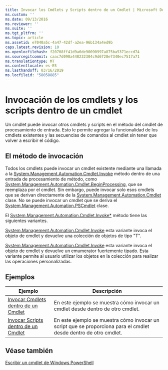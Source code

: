 ```yaml
---
title: Invocar los Cmdlets y Scripts dentro de un Cmdlet | Microsoft Docs
ms.custom: ''
ms.date: 09/13/2016
ms.reviewer: ''
ms.suite: ''
ms.tgt_pltfrm: ''
ms.topic: article
ms.assetid: e7040a5c-4a47-42df-a2ea-96b134a4ed9b
caps.latest.revision: 10
ms.openlocfilehash: f20708ff41d9a6de90090997a875ba5371eccd74
ms.sourcegitcommit: caac7d098a448232304c9d6728e7340ec7517a71
ms.translationtype: MT
ms.contentlocale: es-ES
ms.lasthandoff: 03/16/2019
ms.locfileid: "58058885"
---
```

# <a name="invoking-cmdlets-and-scripts-within-a-cmdlet"></a>Invocación de los cmdlets y los scripts dentro de un cmdlet

Un cmdlet puede invocar otros cmdlets y scripts en el método del cmdlet de procesamiento de entrada. Esto le permite agregar la funcionalidad de los cmdlets existentes y las secuencias de comandos al cmdlet sin tener que volver a escribir el código.

## <a name="the-invoke-method"></a>El método de invocación

Todos los cmdlets puede invocar un cmdlet existente mediante una llamada a la [System.Management.Automation.Cmdlet.Invoke](/dotnet/api/System.Management.Automation.Cmdlet.Invoke) método dentro de una entrada de procesamiento de método, como [ System.Management.Automation.Cmdlet.BeginProcessing](/dotnet/api/System.Management.Automation.Cmdlet.BeginProcessing), que se reemplaza por el cmdlet. Sin embargo, puede invocar solo esos cmdlets que se derivan directamente de la [System.Management.Automation.Cmdlet](/dotnet/api/System.Management.Automation.Cmdlet) clase. No se puede invocar un cmdlet que se deriva el [System.Management.Automation.PSCmdlet](/dotnet/api/System.Management.Automation.PSCmdlet) clase.

El [System.Management.Automation.Cmdlet.Invoke*](/dotnet/api/System.Management.Automation.Cmdlet.Invoke) método tiene las siguientes variantes.

[System.Management.Automation.Cmdlet.Invoke](/dotnet/api/System.Management.Automation.Cmdlet.Invoke) esta variante invoca el objeto de cmdlet y devuelve una colección de objetos de tipo "T".

[System.Management.Automation.Cmdlet.Invoke](/dotnet/api/System.Management.Automation.Cmdlet.Invoke) esta variante invoca el objeto de cmdlet y devuelve un emumerator fuertemente tipado. Esta variante permite al usuario utilizar los objetos en la colección para realizar las operaciones personalizadas.

## <a name="examples"></a>Ejemplos

|Ejemplo|Descripción|
|-------------|-----------------|
|[Invocar Cmdlets dentro de un Cmdlet](./how-to-invoke-a-cmdlet-from-within-a-cmdlet.md)|En este ejemplo se muestra cómo invocar un cmdlet desde dentro de otro cmdlet.|
|[Invocar Scripts dentro de un Cmdlet](./how-to-invoke-scripts-within-a-cmdlet.md)|En este ejemplo se muestra cómo invocar un script que se proporciona para el cmdlet desde dentro de otro cmdlet.|

## <a name="see-also"></a>Véase también

[Escribir un cmdlet de Windows PowerShell](./writing-a-windows-powershell-cmdlet.md)
